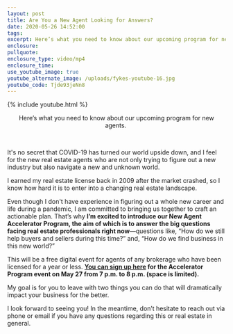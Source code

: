 ```yaml
---
layout: post
title: Are You a New Agent Looking for Answers?
date: 2020-05-26 14:52:00
tags:
excerpt: Here’s what you need to know about our upcoming program for new agents.
enclosure:
pullquote:
enclosure_type: video/mp4
enclosure_time:
use_youtube_image: true
youtube_alternate_image: /uploads/fykes-youtube-16.jpg
youtube_code: Tjde93jeNn8
---
```


{% include youtube.html %}

<center>Here&rsquo;s what you need to know about our upcoming program for new agents.&nbsp;</center>

&nbsp;

It's no secret that COVID-19 has turned our world upside down, and I feel for the new real estate agents who are not only trying to figure out a new industry but also navigate a new and unknown world.

I earned my real estate license back in 2009 after the market crashed, so I know how hard it is to enter into a changing real estate landscape.

Even though I don't have experience in figuring out a whole new career and life during a pandemic, I am committed to bringing us together to craft an actionable plan. That’s why **I’m excited to introduce our New Agent Accelerator Program, the aim of which is to answer the big questions facing real estate professionals right now**—questions like, “How do we still help buyers and sellers during this time?” and, “How do we find business in this new world?”&nbsp;

This will be a free digital event for agents of any brokerage who have been licensed for a year or less. **[You can sign up here](https://newagentaccelerator.eventbrite.com) for the Accelerator Program event on May 27 from 7 p.m. to 8 p.m. (space is limited).&nbsp;**

My goal is for you to leave with two things you can do that will dramatically impact your business for the better.&nbsp;

I look forward to seeing you\! In the meantime, don’t hesitate to reach out via phone or email if you have any questions regarding this or real estate in general.&nbsp;